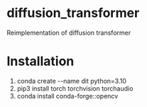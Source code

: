 # diffusion_transformer
Reimplementation of diffusion transformer

# Installation
1. conda create --name dit python=3.10
2. pip3 install torch torchvision torchaudio
3. conda install conda-forge::opencv
